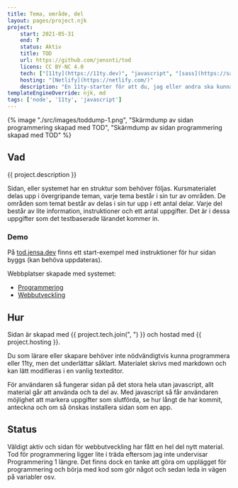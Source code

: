 ```yaml
---
title: Tema, område, del
layout: pages/project.njk
project:
    start: 2021-05-31
    end: ?
    status: Aktiv
    title: TOD
    url: https://github.com/jensnti/tod
    licens: CC BY-NC 4.0
    tech: ["[11ty](https://11ty.dev)", "javascript", "[sass](https://sass-lang.com)"]
    hosting: "[Netlify](https://netlify.com/)"
    description: "En 11ty-starter för att du, jag eller andra ska kunna bygga kurswebbar utifrån testbaserat lärande. Materialet struktureras upp i teman, områden och delar." 
templateEngineOverride: njk, md
tags: ['node', '11ty', 'javascript']
---
```


{% image "./src/images/toddump-1.png", "Skärmdump av sidan programmering skapad med TOD",  "Skärmdump av sidan programmering skapad med TOD" %}

## Vad

{{ project.description }}

Sidan, eller systemet har en struktur som behöver följas. Kursmaterialet delas upp i övergripande teman, varje tema består i sin tur av områden. De områden som temat består av delas i sin tur upp i ett antal delar. Varje del består av lite information, instruktioner och ett antal uppgifter. Det är i dessa uppgifter som det testbaserade lärandet kommer in.

### Demo

På [tod.jensa.dev](https://tod.jensa.dev) finns ett start-exempel med instruktioner för hur sidan byggs (kan behöva uppdateras).

Webbplatser skapade med systemet:

-   [Programmering](https://programmering.jensa.xyz/)
-   [Webbutveckling](https://webbutveckling.jensa.dev/)

## Hur

Sidan är skapad med {{ project.tech.join(", ") }} och hostad med {{ project.hosting }}.

Du som lärare eller skapare behöver inte nödvändigtvis kunna programmera eller 11ty, men det underlättar såklart. Materialet skrivs med markdown och kan lätt modifieras i en vanlig texteditor.

För användaren så fungerar sidan på det stora hela utan javascript, allt material går att använda och ta del av. Med javascript så får användaren möjlighet att markera uppgifter som slutförda, se hur långt de har kommit, anteckna och om så önskas installera sidan som en app.

## Status

Väldigt aktiv och sidan för webbutveckling har fått en hel del nytt material. Tod för programmering ligger lite i träda eftersom jag inte undervisar Programmering 1 längre. Det finns dock en tanke att göra om upplägget för programmering och börja med kod som gör något och sedan leda in vägen på variabler osv.
